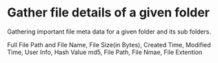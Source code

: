 # Gather file details of a given folder
Gathering important file meta data for a given folder and its sub folders.

Full File Path and File Name,
File Size(in Bytes),
Created Time,
Modified Time,
User Info,
Hash Value md5,
File Path,
File Nmae,
File Extention
